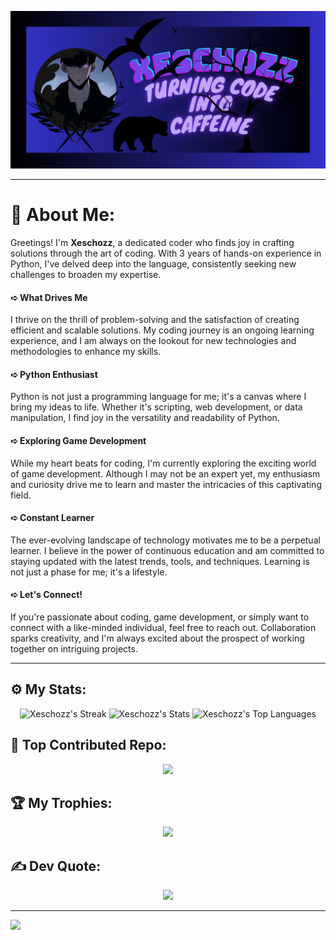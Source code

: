 ![Banner](https://github.com/Xeschozz/Xeschozz/blob/main/GitHub%20Banner.png)

---

# 💫 About Me:
Greetings! I'm **Xeschozz**, a dedicated coder who finds joy in crafting solutions through the art of coding. With 3 years of hands-on experience in Python, I've delved deep into the language, consistently seeking new challenges to broaden my expertise.<br>

#### ➪ What Drives Me
I thrive on the thrill of problem-solving and the satisfaction of creating efficient and scalable solutions. My coding journey is an ongoing learning experience, and I am always on the lookout for new technologies and methodologies to enhance my skills.<br>

#### ➪ Python Enthusiast
Python is not just a programming language for me; it's a canvas where I bring my ideas to life. Whether it's scripting, web development, or data manipulation, I find joy in the versatility and readability of Python.<br>

#### ➪ Exploring Game Development
While my heart beats for coding, I'm currently exploring the exciting world of game development. Although I may not be an expert yet, my enthusiasm and curiosity drive me to learn and master the intricacies of this captivating field.<br>

#### ➪ Constant Learner
The ever-evolving landscape of technology motivates me to be a perpetual learner. I believe in the power of continuous education and am committed to staying updated with the latest trends, tools, and techniques. Learning is not just a phase for me; it's a lifestyle.<br>

#### ➪ Let's Connect!
If you're passionate about coding, game development, or simply want to connect with a like-minded individual, feel free to reach out. Collaboration sparks creativity, and I'm always excited about the prospect of working together on intriguing projects.

---

## ⚙ My Stats:
<div align = "center"> 

![Xeschozz's Streak](https://github-readme-streak-stats.herokuapp.com/?user=Xeschozz&theme=radical&hide_border=true)
![Xeschozz's Stats](https://github-readme-stats.vercel.app/api?username=Xeschozz&theme=radical&show_icons=true&hide_border=true&count_private=true)
![Xeschozz's Top Languages](https://github-readme-stats.vercel.app/api/top-langs/?username=Xeschozz&theme=radical&show_icons=true&hide_border=true&layout=compact)

</div>

## 🔼 Top Contributed Repo:
<div align = "center">
  
![](https://github-contributor-stats.vercel.app/api?username=Xeschozz&limit=5&theme=radical&combine_all_yearly_contributions=true)

</div>

## 🏆 My Trophies:
<div align = "center">
  
![](https://github-profile-trophy.vercel.app/?username=Xeschozz&theme=radical&no-frame=true&no-bg=true&margin-w=4)

</div>

## ✍ Dev Quote:
<div align = "center">
  
![](https://quotes-github-readme.vercel.app/api?type=horizontal&theme=radical)

</div>

---

[![](https://visitcount.itsvg.in/api?id=Xeschozz&icon=2&color=12)](https://visitcount.itsvg.in)
